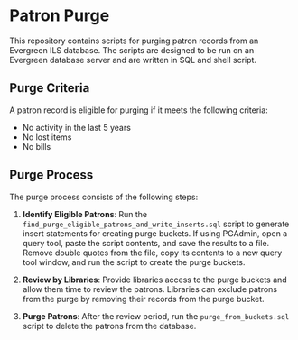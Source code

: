 # Patron Purge

This repository contains scripts for purging patron records from an Evergreen ILS database. The scripts are designed to be run on an Evergreen database server and are written in SQL and shell script.

## Purge Criteria

A patron record is eligible for purging if it meets the following criteria:

- No activity in the last 5 years
- No lost items
- No bills

## Purge Process

The purge process consists of the following steps:

1. **Identify Eligible Patrons**: Run the `find_purge_eligible_patrons_and_write_inserts.sql` script to generate insert statements for creating purge buckets. If using PGAdmin, open a query tool, paste the script contents, and save the results to a file. Remove double quotes from the file, copy its contents to a new query tool window, and run the script to create the purge buckets.

2. **Review by Libraries**: Provide libraries access to the purge buckets and allow them time to review the patrons. Libraries can exclude patrons from the purge by removing their records from the purge bucket.

3. **Purge Patrons**: After the review period, run the `purge_from_buckets.sql` script to delete the patrons from the database.